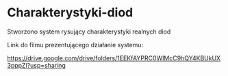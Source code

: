 # Charakterystyki-diod
Stworzono system rysujący charakterystyki realnych diod

Link do filmu prezentującego działanie systemu:

https://drive.google.com/drive/folders/1EEKfAYPRC0WlMcC9hQY4KBUkUX3pppZl?usp=sharing
